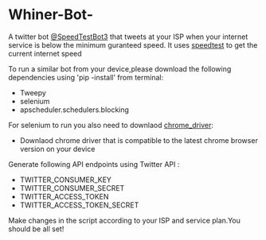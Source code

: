 # Whiner-Bot-
A twitter bot [@SpeedTestBot3](https://twitter.com/SpeedTestBot3) that tweets at your ISP when your internet service is below the minimum guranteed speed.
It uses [speedtest](https://www.speedtest.net/) to get the current internet speed

To run a similar bot from your device,please download the following dependencies using 'pip -install' from terminal:

*  Tweepy
*  selenium
*  apscheduler.schedulers.blocking

For selenium to run you also need to downlaod [chrome_driver](https://chromedriver.chromium.org/downloads):
* Downlaod chrome driver that is compatible to the latest chrome browser version on your device

Generate following API endpoints using Twitter API :
* TWITTER_CONSUMER_KEY
* TWITTER_CONSUMER_SECRET
* TWITTER_ACCESS_TOKEN
* TWITTER_ACCESS_TOKEN_SECRET

Make changes in the script  according  to your ISP and service plan.You should be all set!




